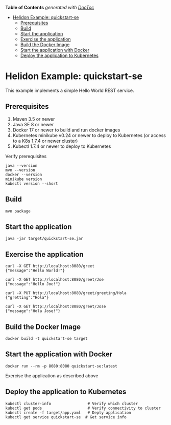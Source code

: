 <!-- START doctoc generated TOC please keep comment here to allow auto update -->
<!-- DON'T EDIT THIS SECTION, INSTEAD RE-RUN doctoc TO UPDATE -->
**Table of Contents**  *generated with [DocToc](https://github.com/thlorenz/doctoc)*

- [Helidon Example: quickstart-se](#helidon-example-quickstart-se)
  - [Prerequisites](#prerequisites)
  - [Build](#build)
  - [Start the application](#start-the-application)
  - [Exercise the application](#exercise-the-application)
  - [Build the Docker Image](#build-the-docker-image)
  - [Start the application with Docker](#start-the-application-with-docker)
  - [Deploy the application to Kubernetes](#deploy-the-application-to-kubernetes)

<!-- END doctoc generated TOC please keep comment here to allow auto update -->


# Helidon Example: quickstart-se

This example implements a simple Hello World REST service.

## Prerequisites

1. Maven 3.5 or newer
2. Java SE 8 or newer
3. Docker 17 or newer to build and run docker images
4. Kubernetes minikube v0.24 or newer to deploy to Kubernetes (or access to a K8s 1.7.4 or newer cluster)
5. Kubectl 1.7.4 or newer to deploy to Kubernetes

Verify prerequisites
```
java --version
mvn --version
docker --version
minikube version
kubectl version --short
```

## Build

```
mvn package
```

## Start the application

```
java -jar target/quickstart-se.jar
```

## Exercise the application

```
curl -X GET http://localhost:8080/greet
{"message":"Hello World!"}

curl -X GET http://localhost:8080/greet/Joe
{"message":"Hello Joe!"}

curl -X PUT http://localhost:8080/greet/greeting/Hola
{"gretting":"Hola"}

curl -X GET http://localhost:8080/greet/Jose
{"message":"Hola Jose!"}
```

## Build the Docker Image

```
docker build -t quickstart-se target
```

## Start the application with Docker

```
docker run --rm -p 8080:8080 quickstart-se:latest
```

Exercise the application as described above

## Deploy the application to Kubernetes

```
kubectl cluster-info                # Verify which cluster
kubectl get pods                    # Verify connectivity to cluster
kubectl create -f target/app.yaml   # Deply application
kubectl get service quickstart-se  # Get service info
```
